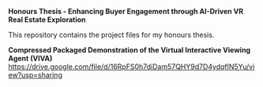**Honours Thesis - Enhancing Buyer Engagement through AI-Driven VR Real Estate Exploration**

This repository contains the project files for my honours thesis.

**Compressed Packaged Demonstration of the Virtual Interactive Viewing Agent (VIVA)**
https://drive.google.com/file/d/16RpFS0h7diDam57QHY9d7D4ydqflN5Yu/view?usp=sharing
